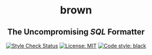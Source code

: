 <h1 align="center" color="saddlebrown">brown</h1>
<h2 align="center">The Uncompromising <i>SQL</i> Formatter</h2>

<p align="center">
<a href="blob/main/.github/workflows/pre-commit.yml"><img alt="Style Check Status" src="https://github.com/andyreagan/brown/actions/workflows/.github/workflows/pre-commit.yml/badge.svg"></a>
<a href="blob/main/LICENSE"><img alt="License: MIT" src="https://black.readthedocs.io/en/stable/_static/license.svg"></a>
<a href="https://github.com/psf/black"><img alt="Code style: black" src="https://img.shields.io/badge/code%20style-black-000000.svg"></a>
</p>

